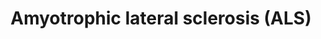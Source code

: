 ---
annotations:
- id: PW:0000013
  parent: disease pathway
  type: Pathway Ontology
  value: disease pathway
authors:
- Mkutmon
- Egonw
- Ariutta
- MaintBot
citedin: ''
communities: []
description: Amyotrophic lateral sclerosis (ALS) is a progressive, lethal, degenerative
  disorder of motor neurons. The hallmark of this disease is the selective death of
  motor neurons in the brain and spinal cord, leading to paralysis of voluntary muscles.
  Mutant superoxide dismutase 1 (SOD1), as seen in some familial ALS (FALS) cases,
  is unstable, forming aggregates in the motor neuron cytoplasm, axoplasm and mitochondria.
  Within mitochondria, mutant SOD1 may interfere with the anti-apoptotic function
  of Bcl-2, affect mitochondrial import by interfering with the translocation machinery
  (TOM/TIM), and generate toxic free radicals (ROS). Reactive oxygen species (ROS),
  produced within mitochondria, inhibit the function of EAAT2, the main glial glutamate
  transporter protein, responsible for most of the reuptake of synaptically released
  glutamate. Glutamate excess increases intracellular calcium, which enhances oxidative
  stress and mitochondrial damage. Mutant SOD1 can also trigger oxidative reactions
  , which can then cause damage through the formation of hydroxyl radicals or via
  nitration of tyrosine residues on proteins. Nitration may target neurofilament proteins,
  affecting axonal transport. Collectively, these mechanisms are predicted to disturb
  cellular homeostasis, ultimately triggering motor neuron death.
last-edited: 2025-07-03
ndex: null
organisms:
- Bos taurus
redirect_from:
- /index.php/Pathway:WP3243
- /instance/WP3243
- /instance/WP3243_r139745
revision: r139745
schema-jsonld:
- '@context': https://schema.org/
  '@id': https://wikipathways.github.io/pathways/WP3243.html
  '@type': Dataset
  creator:
    '@type': Organization
    name: WikiPathways
  description: Amyotrophic lateral sclerosis (ALS) is a progressive, lethal, degenerative
    disorder of motor neurons. The hallmark of this disease is the selective death
    of motor neurons in the brain and spinal cord, leading to paralysis of voluntary
    muscles. Mutant superoxide dismutase 1 (SOD1), as seen in some familial ALS (FALS)
    cases, is unstable, forming aggregates in the motor neuron cytoplasm, axoplasm
    and mitochondria. Within mitochondria, mutant SOD1 may interfere with the anti-apoptotic
    function of Bcl-2, affect mitochondrial import by interfering with the translocation
    machinery (TOM/TIM), and generate toxic free radicals (ROS). Reactive oxygen species
    (ROS), produced within mitochondria, inhibit the function of EAAT2, the main glial
    glutamate transporter protein, responsible for most of the reuptake of synaptically
    released glutamate. Glutamate excess increases intracellular calcium, which enhances
    oxidative stress and mitochondrial damage. Mutant SOD1 can also trigger oxidative
    reactions , which can then cause damage through the formation of hydroxyl radicals
    or via nitration of tyrosine residues on proteins. Nitration may target neurofilament
    proteins, affecting axonal transport. Collectively, these mechanisms are predicted
    to disturb cellular homeostasis, ultimately triggering motor neuron death.
  keywords:
  - ALS2
  - APAF1
  - BAD
  - BAX
  - BCL2
  - BCL2L1
  - BID
  - CASP3
  - CASP9
  - CAT
  - CCS
  - CST3
  - Ca²⁺
  - Cu
  - DAXX
  - DERL1
  - GRIA1
  - H₂O
  - H₂O₂
  - L-Arginine
  - L-Glutamic acid
  - MAP2K2
  - MAP2K6
  - MAP3K5
  - MAPK14
  - NEFH
  - NEFL
  - NEFM
  - 'NO'
  - NOS1
  - O2-
  - OH
  - ONOO-
  - PPP3CA
  - PPP3CB
  - PPP3CC
  - PRPH
  - RAB5A
  - RAC1
  - Reactive Oxygen  Species (ROS)
  - Reactive OxygenSpecies (ROS)
  - SLC1A2
  - SOD1
  - TNF
  - TNFRSF1A
  - TOMM40
  - TP53
  license: CC0
  name: Amyotrophic lateral sclerosis (ALS)
seo: CreativeWork
title: Amyotrophic lateral sclerosis (ALS)
wpid: WP3243
---